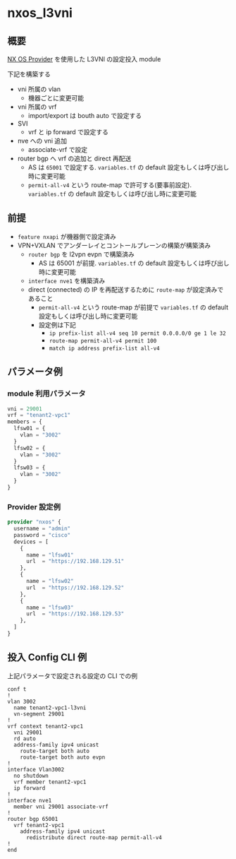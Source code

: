 # nxos_l3vni

## 概要

[NX OS Provider](https://registry.terraform.io/providers/CiscoDevNet/nxos/latest/docs) を使用した L3VNI の設定投入 module

下記を構築する

- vni 所属の vlan
  - 機器ごとに変更可能
- vni 所属の vrf
  - import/export は bouth auto で設定する
- SVI
  - vrf と ip forward で設定する
- nve への vni 追加
  - associate-vrf で設定
- router bgp へ vrf の追加と direct 再配送
  - AS は `65001` で設定する. `variables.tf` の default 設定もしくは呼び出し時に変更可能
  - `permit-all-v4` という route-map で許可する(要事前設定).  `variables.tf` の default 設定もしくは呼び出し時に変更可能

## 前提

- `feature nxapi` が機器側で設定済み
- VPN+VXLAN でアンダーレイとコントールプレーンの構築が構築済み
  - `router bgp` を l2vpn evpn で構築済み
    - AS は 65001 が前提. `variables.tf` の default 設定もしくは呼び出し時に変更可能
  - `interface nve1` を構築済み
  - direct (connected) の IP を再配送するために `route-map` が設定済みであること
    - `permit-all-v4` という route-map が前提で `variables.tf` の default 設定もしくは呼び出し時に変更可能
    - 設定例は下記
      - `ip prefix-list all-v4 seq 10 permit 0.0.0.0/0 ge 1 le 32`
      - `route-map permit-all-v4 permit 100`
      - `match ip address prefix-list all-v4`

## パラメータ例

### module 利用パラメータ

```tfvars
vni = 29001
vrf = "tenant2-vpc1"
members = {
  lfsw01 = {
    vlan = "3002"
  }
  lfsw02 = {
    vlan = "3002"
  }
  lfsw03 = {
    vlan = "3002"
  }
}
```

### Provider 設定例

```tf
provider "nxos" {
  username = "admin"
  password = "cisco"
  devices = [
    {
      name = "lfsw01"
      url  = "https://192.168.129.51"
    },
    {
      name = "lfsw02"
      url  = "https://192.168.129.52"
    },
    {
      name = "lfsw03"
      url  = "https://192.168.129.53"
    },
  ]
}
```

## 投入 Config CLI 例

上記パラメータで設定される設定の CLI での例

```config:leaf1_2
conf t
!
vlan 3002
  name tenant2-vpc1-l3vni
  vn-segment 29001
!
vrf context tenant2-vpc1
  vni 29001
  rd auto
  address-family ipv4 unicast
    route-target both auto
    route-target both auto evpn
!
interface Vlan3002
  no shutdown
  vrf member tenant2-vpc1
  ip forward
!
interface nve1
  member vni 29001 associate-vrf
!
router bgp 65001
  vrf tenant2-vpc1
    address-family ipv4 unicast
      redistribute direct route-map permit-all-v4
!
end
```
